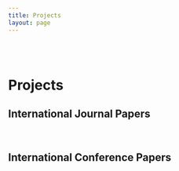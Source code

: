 ```yaml
---
title: Projects
layout: page
---
```

<br><br>

# Projects

<h2>International Journal Papers</h2>
<ul class="current-project-list">
</ul>

<br>
<h2>International Conference Papers</h2>
<ul class="past-project-list">
</ul>
